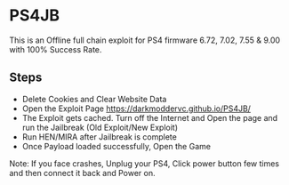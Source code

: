 # PS4JB

This is an Offline full chain exploit for PS4 firmware 6.72, 7.02, 7.55 & 9.00 with 100% Success Rate.

## Steps

* Delete Cookies and Clear Website Data
* Open the Exploit Page https://darkmoddervc.github.io/PS4JB/
* The Exploit gets cached. Turn off the Internet and Open the page and run the Jailbreak (Old Exploit/New Exploit)
* Run HEN/MIRA after Jailbreak is complete
* Once Payload loaded successfully, Open the Game

Note: If you face crashes, Unplug your PS4, Click power button few times and then connect it back and Power on.

